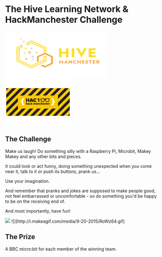 # The Hive Learning Network & HackManchester Challenge

<img src='Copy of hivemanchester logo.png' height="150" width="330" />
<img src='hac 2 YEL-1.png' height="150" width="auto" />

## The Challenge

Make us laugh!
Do something silly with a Raspberry Pi, Microbit, Makey Makey and any other bits and pieces.

It could look or act funny, doing something unexpected when you come near it, talk to it or push its buttons, prank us...

Use your imagination.

And remember that pranks and jokes are supposed to make people good, not feel embarrassed or uncomfortable - so do something you'd be happy to be on the receiving end of.

And most importantly, have fun!

<img src='http://i.makeagif.com/media/9-20-2015/RoWz64.gif' height="150" width="auto" />
![][http://i.makeagif.com/media/9-20-2015/RoWz64.gif]

## The Prize
A BBC micro:bit for each member of the winning team.


